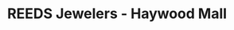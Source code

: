---
title: "REEDS Jewelers - Haywood Mall"
url: /greenville/reeds-jewelers-haywood-mall/
shop: jewelry
---
